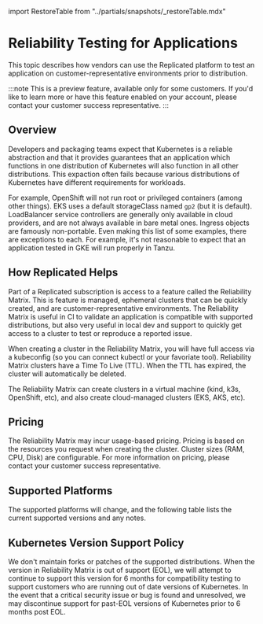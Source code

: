 import RestoreTable from "../partials/snapshots/_restoreTable.mdx"

# Reliability Testing for Applications

This topic describes how vendors can use the Replicated platform to test an application on 
customer-representative environments prior to distribution.

:::note
This is a preview feature, available only for some customers. If you'd like to learn more or 
have this feature enabled on your account, please contact your customer success representative.
:::

## Overview

Developers and packaging teams expect that Kubernetes is a reliable abstraction and that it provides 
guarantees that an application which functions in one distribution of Kubernetes will also function 
in all other distributions. This expaction often fails because various distributions of Kubernetes 
have different requirements for workloads. 

For example, OpenShift will not run root or privileged containers (among other things). EKS uses a 
default storageClass named `gp2` (but it is default). LoadBalancer service controllers are generally 
only available in cloud providers, and are not always available in bare metal ones. Ingress objects 
are famously non-portable. Even making this list of some examples, there are exceptions to each. 
For example, it's not reasonable to expect that an application tested in GKE will run properly in Tanzu.


## How Replicated Helps

Part of a Replicated subscription is access to a feature called the Reliability Matrix. This is feature
is managed, ephemeral clusters that can be quickly created, and are customer-representative environments.
The Reliability Matrix is useful in CI to validate an application is compatible with supported 
distributions, but also very useful in local dev and support to quickly get access to a cluster to 
test or reproduce a reported issue.

When creating a cluster in the Reliability Matrix, you will have full access via a kubeconfig (so you can 
connect kubectl or your favoriate tool). Reliability Matrix clusters have a Time To Live (TTL). When the 
TTL has expired, the cluster will automatically be deleted.

The Reliability Matrix can create clusters in a virtual machine (kind, k3s, OpenShift, etc), and also 
create cloud-managed clusters (EKS, AKS, etc). 

## Pricing

The Reliability Matrix may incur usage-based pricing. Pricing is based on the resources you request
when creating the cluster. Cluster sizes (RAM, CPU, Disk) are configurable. For more information on pricing, 
please contact your 
customer success representative.

## Supported Platforms

The supported platforms will change, and the following table lists the current supported versions
and any notes.

## Kubernetes Version Support Policy

We don't maintain forks or patches of the supported distributions. When the version in Reliability Matrix is out of support (EOL), we will attempt to continue to support this version for 6 months for compatibility testing to support customers who are running out of date versions of Kubernetes. In the event that a critical security issue or bug is found and unresolved, we may discontinue support for past-EOL versions of Kubernetes prior to 6 months post EOL.
